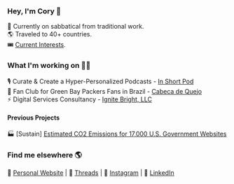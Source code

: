### Hey, I'm Cory 👋

💆 Currently on sabbatical from traditional work. <br>
🌎 Traveled to 40+ countries. <br>
🎟 [Current Interests](interests.md).

### What I'm working on 👨‍💻

🎙️ Curate & Create a Hyper-Personalized Podcasts - [In Short Pod](https://inshortpod.com) <br>
🧀 Fan Club for Green Bay Packers Fans in Brazil - [Cabeca de Quejo](https://cabecadequeijo.com) <br>
⚡ Digital Services Consultancy - [Ignite Bright, LLC](https://ignitebright.com) <br>

#### Previous Projects
🏭 [Sustain] [Estimated CO2 Emissions for 17,000 U.S. Government Websites](https://co2.ignitebright.com)<br>

### Find me elsewhere 🌎
🚀 [Personal Website](https://corytrimm.com) | 🧵 [Threads](https://twitter.com/journey.unknown) | 📸 [Instagram](https://instagram.com/journey.unknown) | 💼 [LinkedIn](https://www.linkedin.com/in/cory-trimm) <br>

<!--
**ctrimm/ctrimm** is a ✨ _special_ ✨ repository because its `README.md` (this file) appears on your GitHub profile.

Here are some ideas to get you started:

- 🔭 I’m currently working on ...
- 🌱 I’m currently learning ...
- 👯 I’m looking to collaborate on ...
- 🤔 I’m looking for help with ...
- 💬 Ask me about ...
- 📫 How to reach me: ...
- 😄 Pronouns: ...
- ⚡ Fun fact: ...
-->
